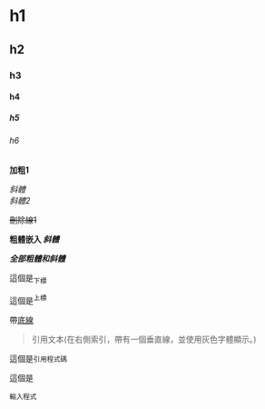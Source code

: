 # h1
## h2
### h3
#### h4
##### h5
###### h6

**加粗1**  

*斜體*  
_斜體2_

~~刪除線1~~  

**粗體嵌入 _斜體_**

***全部粗體和斜體***

這個是<sub>下標</sub>

這個是<sup>上標</sup>

帶<ins>底線</ins>

> 引用文本(在右側索引，帶有一個垂直線，並使用灰色字體顯示。)

這個是`引用程式碼`

這個是
```先宣告語言
輸入程式
```